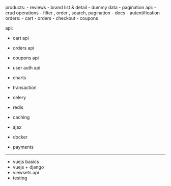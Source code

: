 products:
    - reviews
    - brand list & detail
    - dummy data
    - pagination
api:
    - crud operations
    - filter , order , search, pagination
    - docs
    - autentification
orders:
    - cart
    - orders
    - checkout
    - coupons
    
api:
- cart api
- orders api
- coupons api
- user auth api

- charts
- transaction
- celery
- redis
- caching
- ajax
- docker
- payments

----------
- vuejs basics
- vuejs + django
- viewsets api
- testing
